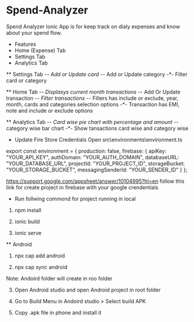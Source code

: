 # Spend-Analyzer
 Spend Analyzer Ionic App is for keep track on dialy expenses and know about your spend flow.  
 
* Features
* Home (Expense) Tab
* Settings Tab
* Analytics Tab

** Settings Tab
-*- Add or Update card
-*- Add or Update category
-*- Filter card or category

** Home Tab
-*- Displasys current month transactions
-*- Add Or Update transaction
-*- Filter transactions
-*- Filters has include or exclude, year, month, cards and categories selection options
-*- Transaction has EMI, note and include or exclude options

** Analytics Tab
-*- Card wise pie chart with percentage and amount
-*- category wise bar chart 
-*- Show tansactions card wise and category wise

 * Update Fire Store Credentials
 Open src\environments\environment.ts
 
 export const environment = {
 production: false,
 firebase: {
   apiKey: "YOUR_API_KEY",
   authDomain: "YOUR_AUTH_DOMAIN",
   databaseURL: "YOUR_DATABASE_URL",
   projectId: "YOUR_PROJECT_ID",
   storageBucket: "YOUR_STORAGE_BUCKET",
   messagingSenderId: "YOUR_SENDER_ID"
 }
};

https://support.google.com/appsheet/answer/10104995?hl=en follow this link for create project in firebase with your google crendentials

* Run follwing commond for project running in local

1. npm install 

2. ionic build

3. ionic serve

** Android 

1. npx cap add android

2. npx cap sync android

Note: Andoird folder will create in roo folder

3. Open Android studio and open Android project in root folder

4. Go to Build Menu in Andoird studio > Select build APK

5. Copy .apk file in phone and install it




